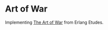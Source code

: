 # Art of War

Implementing [The Art of War](http://chimera.labs.oreilly.com/books/1234000000726/ch08.html#_the_art_of_war) from Erlang Etudes.
